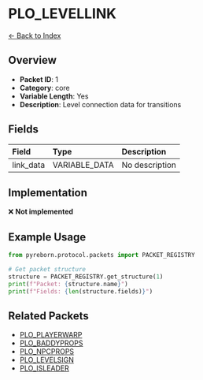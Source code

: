 # PLO_LEVELLINK

[← Back to Index](../index.md)

## Overview

- **Packet ID**: 1
- **Category**: core
- **Variable Length**: Yes
- **Description**: Level connection data for transitions

## Fields

| Field | Type | Description |
|:------|:-----|:------------|
| link_data | VARIABLE_DATA | No description |

## Implementation

❌ **Not implemented**

## Example Usage

```python
from pyreborn.protocol.packets import PACKET_REGISTRY

# Get packet structure
structure = PACKET_REGISTRY.get_structure(1)
print(f"Packet: {structure.name}")
print(f"Fields: {len(structure.fields)}")
```

## Related Packets

- [PLO_PLAYERWARP](PLO_PLAYERWARP.md)
- [PLO_BADDYPROPS](PLO_BADDYPROPS.md)
- [PLO_NPCPROPS](PLO_NPCPROPS.md)
- [PLO_LEVELSIGN](PLO_LEVELSIGN.md)
- [PLO_ISLEADER](PLO_ISLEADER.md)
